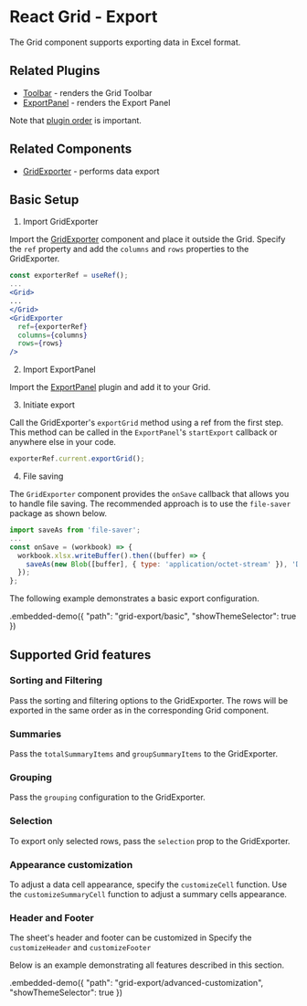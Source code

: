 # React Grid - Export

The Grid component supports exporting data in Excel format.

## Related Plugins

- [Toolbar](../reference/toolbar.md) - renders the Grid Toolbar
- [ExportPanel](../reference/export-panel.md) - renders the Export Panel

Note that [plugin order](./plugin-overview.md#plugin-order) is important.

## Related Components

- [GridExporter](../reference/grid-exporter.md) - performs data export

## Basic Setup

1. Import GridExporter

Import the [GridExporter](../reference/grid-exporter.md) component and place it outside the Grid. Specify the `ref` property and add the `columns` and `rows` properties to the GridExporter.

```jsx
const exporterRef = useRef();
...
<Grid>
...
</Grid>
<GridExporter
  ref={exporterRef}
  columns={columns}
  rows={rows}
/>
```

2. Import ExportPanel

Import the [ExportPanel](../reference/export-panel.md) plugin and add it to your Grid.

3. Initiate export

Call the GridExporter's `exportGrid` method using a ref from the first step. This method can be called in the `ExportPanel`'s `startExport` callback or anywhere else in your code.

```jsx
exporterRef.current.exportGrid();
```

4. File saving

The `GridExporter` component provides the `onSave` callback that allows you to handle file saving. The recommended approach is to use the `file-saver` package as shown below.

```jsx
import saveAs from 'file-saver';
...
const onSave = (workbook) => {
  workbook.xlsx.writeBuffer().then((buffer) => {
    saveAs(new Blob([buffer], { type: 'application/octet-stream' }), 'DataGrid.xlsx');
  });
};
```

The following example demonstrates a basic export configuration.

.embedded-demo({ "path": "grid-export/basic", "showThemeSelector": true })

## Supported Grid features

### Sorting and Filtering

Pass the sorting and filtering options to the GridExporter. The rows will be exported in the same order as in the corresponding Grid component.

### Summaries

Pass the `totalSummaryItems` and `groupSummaryItems` to the GridExporter.

### Grouping

Pass the `grouping` configuration to the GridExporter.

### Selection

To export only selected rows, pass the `selection` prop to the GridExporter.

### Appearance customization

To adjust a data cell appearance, specify the `customizeCell` function. Use the `customizeSummaryCell` function to adjust a summary cells appearance.

### Header and Footer

The sheet's header and footer can be customized in 
Specify the `customizeHeader` and `customizeFooter` 

Below is an example demonstrating all features described in this section.

.embedded-demo({ "path": "grid-export/advanced-customization", "showThemeSelector": true })
